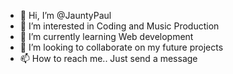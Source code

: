 - 👋 Hi, I’m @JauntyPaul
- 👀 I’m interested in Coding and Music Production
- 🌱 I’m currently learning Web development
- 💞️ I’m looking to collaborate on my future projects
- 📫 How to reach me.. Just send a message

<!---
JauntyPaul/JauntyPaul is a ✨ special ✨ repository because its `README.md` (this file) appears on your GitHub profile.
You can click the Preview link to take a look at your changes.
--->
